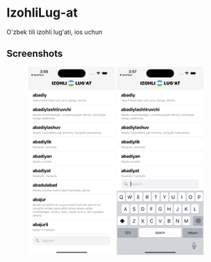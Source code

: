 # IzohliLug-at
O'zbek tili izohli lug'ati, ios uchun

## Screenshots
<div align="center">
    <img src="/screens/screen1.png" width="200px"</img> 
  <img src="/screens/screen2.png" width="200px"</img>  
</div>